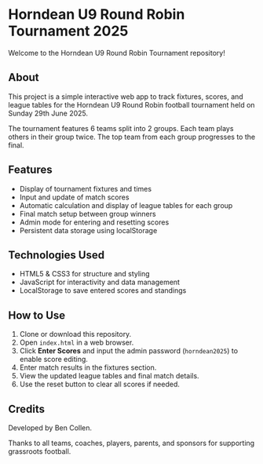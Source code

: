 # Horndean U9 Round Robin Tournament 2025

Welcome to the Horndean U9 Round Robin Tournament repository!

## About

This project is a simple interactive web app to track fixtures, scores, and league tables for the Horndean U9 Round Robin football tournament held on Sunday 29th June 2025.

The tournament features 6 teams split into 2 groups. Each team plays others in their group twice. The top team from each group progresses to the final.

## Features

- Display of tournament fixtures and times
- Input and update of match scores
- Automatic calculation and display of league tables for each group
- Final match setup between group winners
- Admin mode for entering and resetting scores
- Persistent data storage using localStorage

## Technologies Used

- HTML5 & CSS3 for structure and styling
- JavaScript for interactivity and data management
- LocalStorage to save entered scores and standings

## How to Use

1. Clone or download this repository.
2. Open `index.html` in a web browser.
3. Click **Enter Scores** and input the admin password (`horndean2025`) to enable score editing.
4. Enter match results in the fixtures section.
5. View the updated league tables and final match details.
6. Use the reset button to clear all scores if needed.

## Credits

Developed by Ben Collen.

Thanks to all teams, coaches, players, parents, and sponsors for supporting grassroots football.
